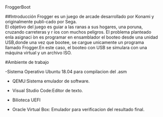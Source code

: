 FroggerBoot

##Introducción
Frogger es un juego de arcade desarrollado por Konami y originalmente publi-cado por Sega.  
El objetivo del juego es guiar a las ranas a sus hogares, una poruna, cruzando carreteras
y r ́ıos con muchos peligros.  El problema planteado enla asignaci ́on es programar en 
ensamblador el booteo desde una unidad USB,donde una vez que bootee, se cargue unicamente
un programa llamado Frogger.En  este  caso,  el  booteo  con  USB  se  simulara  con  una
máquina  virtual  y  un archivo ISO.

#Ambiente de trabajo

-Sistema Operativo Ubuntu 18.04 para compilacion del .asm

- QEMU:Sistema emulador de software.

- Visual Studio Code:Editor de texto.

- Bilioteca UEFI

- Oracle Virtual Box: Emulador para verificacion del resultado final.

